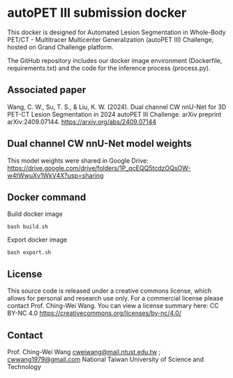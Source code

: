 # autoPET III submission docker
This docker is designed for Automated Lesion Segmentation in Whole-Body PET/CT - Multitracer Multicenter Generalization (autoPET III) Challenge, hosted on Grand Challenge platform.

The GitHub repository includes our docker image environment (Dockerfile, requirements.txt) and the code for the inference process (process.py).

##  Associated paper
Wang, C. W., Su, T. S., & Liu, K. W. (2024). Dual channel CW nnU-Net for 3D PET-CT Lesion Segmentation in 2024 autoPET III Challenge. arXiv preprint arXiv:2409.07144.
https://arxiv.org/abs/2409.07144

## Dual channel CW nnU-Net model weights
This model weights were shared in Google Drive: 
https://drive.google.com/drive/folders/1P_qcEQQ5tcdzOQsOW-w4tWwuXv1WkV4X?usp=sharing

## Docker command
Build docker image
```
bash build.sh 
```
Export docker image
```
bash export.sh
```
## License
This source code is released under a creative commons license, which allows for personal and research use only. For a commercial license please contact Prof. Ching-Wei Wang. You can view a license summary here:
CC BY-NC 4.0
https://creativecommons.org/licenses/by-nc/4.0/


## Contact
Prof. Ching-Wei Wang 
cweiwang@mail.ntust.edu.tw ; cwwang1979@gmail.com
National Taiwan University of Science and Technology
